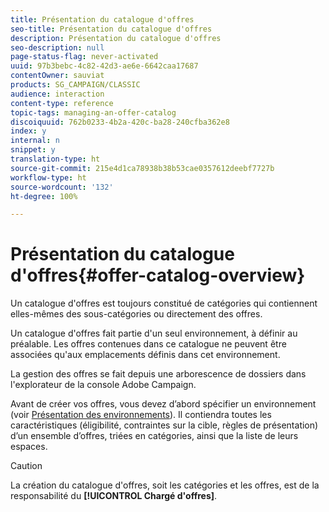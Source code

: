 ```yaml
---
title: Présentation du catalogue d'offres
seo-title: Présentation du catalogue d'offres
description: Présentation du catalogue d'offres
seo-description: null
page-status-flag: never-activated
uuid: 97b3bebc-4c82-42d3-ae6e-6642caa17687
contentOwner: sauviat
products: SG_CAMPAIGN/CLASSIC
audience: interaction
content-type: reference
topic-tags: managing-an-offer-catalog
discoiquuid: 762b0233-4b2a-420c-ba28-240cfba362e8
index: y
internal: n
snippet: y
translation-type: ht
source-git-commit: 215e4d1ca78938b38b53cae0357612deebf7727b
workflow-type: ht
source-wordcount: '132'
ht-degree: 100%

---
```



# Présentation du catalogue d&#39;offres{#offer-catalog-overview}

Un catalogue d&#39;offres est toujours constitué de catégories qui contiennent elles-mêmes des sous-catégories ou directement des offres.

Un catalogue d&#39;offres fait partie d&#39;un seul environnement, à définir au préalable. Les offres contenues dans ce catalogue ne peuvent être associées qu&#39;aux emplacements définis dans cet environnement.

La gestion des offres se fait depuis une arborescence de dossiers dans l&#39;explorateur de la console Adobe Campaign.

Avant de créer vos offres, vous devez d’abord spécifier un environnement (voir [Présentation des environnements](../../interaction/using/environments-overview.md)). Il contiendra toutes les caractéristiques (éligibilité, contraintes sur la cible, règles de présentation) d’un ensemble d’offres, triées en catégories, ainsi que la liste de leurs espaces.

>[!CAUTION]
>
>La création du catalogue d&#39;offres, soit les catégories et les offres, est de la responsabilité du **[!UICONTROL Chargé d&#39;offres]**.

